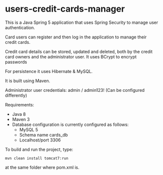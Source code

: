 # users-credit-cards-manager

This is a Java Spring 5 application that uses Spring Security to manage user authentication.

Card users can register and then log in the application to manage their credit cards.

Credit card details can be stored, updated and deleted, both by the credit card owners and the administrator user. It uses BCrypt to encrypt passwords

For persistence it uses Hibernate &amp; MySQL.

It is built using Maven.

Administrator user credentials: admin / admin123! (Can be configured differently)


Requirements:

* Java 8
* Maven 3
* Database configuration is currently configured as follows:
     -  MySQL 5
     -  Schema name cards_db
     -  Localhost/port 3306 
 
 
 To build and run the project, type:
 
    mvn clean install tomcat7:run
  
 at the same folder where pom.xml is.


